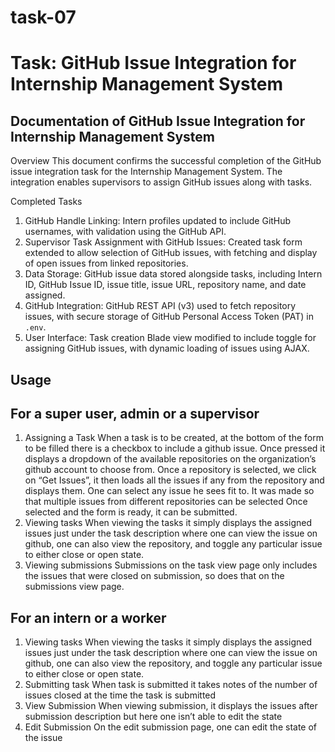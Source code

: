 # task-07
# Task: GitHub Issue Integration for Internship Management System
## Documentation of GitHub Issue Integration for Internship Management System

Overview
This document confirms the successful completion of the GitHub issue integration task for the Internship Management System. The integration enables supervisors to assign GitHub issues along with tasks.

Completed Tasks
1. GitHub Handle Linking: Intern profiles updated to include GitHub usernames, with validation using the GitHub API.
2. Supervisor Task Assignment with GitHub Issues: Created task form extended to allow selection of GitHub issues, with fetching and display of open issues from linked repositories.
3. Data Storage: GitHub issue data stored alongside tasks, including Intern ID, GitHub Issue ID, issue title, issue URL, repository name, and date assigned.
4. GitHub Integration: GitHub REST API (v3) used to fetch repository issues, with secure storage of GitHub Personal Access Token (PAT) in `.env`.
5. User Interface: Task creation Blade view modified to include toggle for assigning GitHub issues, with dynamic loading of issues using AJAX.

## Usage
## For a super user, admin or a supervisor
1. Assigning a Task
    When a task is to be created, at the bottom of the form to be filled there is a checkbox to include a github issue. Once pressed it displays a dropdown of the available repositories on the organization’s github account to choose from.
    Once a repository is selected, we click on “Get Issues”, it then loads all the issues if any from the repository and displays them. One can select any issue he sees fit to. It was made so that multiple issues from different repositories can be selected
    Once selected and the form is ready, it can be submitted.
2. Viewing tasks
    When viewing the tasks it simply displays the assigned issues just under the task description where one can view the issue on github, one can also view the repository, and toggle any particular issue to either close or open state.
3. Viewing submissions
    Submissions on the task view page only includes the issues that were closed on submission, so does that on the submissions view page.
## For an intern or a worker
1. Viewing tasks
    When viewing the tasks it simply displays the assigned issues just under the task description where one can view the issue on github, one can also view the repository, and toggle any particular issue to either close or open state.
2. Submitting task
    When task is submitted it takes notes of the number of issues closed at the time the task is submitted
3. View Submission
    When viewing submission, it displays the issues after submission description but here one isn’t able to edit the state
4. Edit Submission
    On the edit submission page, one can edit the state of the issue
